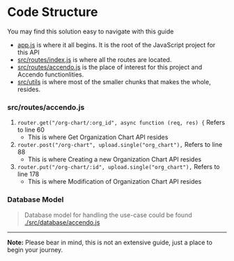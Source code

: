 # Code Structure

You may find this solution easy to navigate with this guide

- [app.js](./src/app.js) is where it all begins. It is the root of the JavaScript project for this API
- [src/routes/index.js](./src/routes/index.js) is where all the routes are located.
- [src/routes/accendo.js](./src/routes/accendo.js) is the place of interest for this project and Accendo functionlities.
- [src/utils](./src/utils/) is where most of the smaller chunks that makes the whole, resides.

### src/routes/accendo.js

1. `router.get("/org-chart/:org_id", async function (req, res) {` Refers to line 60
    - This is where Get Organization Chart API resides
2. `router.post("/org-chart", upload.single("org_chart"),` Refers to line 88
    - This is where Creating a new Organization Chart API resides
3. `router.put("/org-chart/:id", upload.single("org_chart"),` Refers to line 178
    - This is where Modification of Organization Chart API resides
  
### Database Model
> Database model for handling the use-case could be found [./src/database/accendo.js](./src/database/accendo.js)

---
**Note:** Please bear in mind, this is not an extensive guide, just a place to begin your journey.
